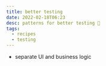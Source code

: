 ```yaml
---
title: better testing
date: 2022-02-18T06:23
desc: patterns for better testing 🧪
tags:
  - recipes
  - testing
---
```



* separate UI and business logic
